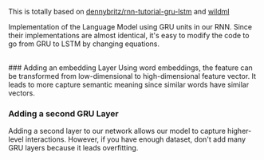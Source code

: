 This is totally based on <a href="https://github.com/dennybritz/rnn-tutorial-gru-lstm">dennybritz/rnn-tutorial-gru-lstm</a> and <a href="http://www.wildml.com/2015/10/recurrent-neural-network-tutorial-part-4-implementing-a-grulstm-rnn-with-python-and-theano/">wildml</a>

Implementation of the Language Model using GRU units in our RNN. Since their implementations are almost identical, it's easy to modify the code to go from GRU to LSTM by changing equations.

<br>
### Adding an embedding Layer
Using word embeddings, the feature can be transformed from low-dimensional to high-dimensional feature vector. It leads to more capture semantic meaning since similar words have similar vectors.

### Adding a second GRU Layer
Adding a second layer to our network allows our model to capture higher-level interactions. However, if you have enough dataset, don't add many GRU layers because it leads overfitting.

